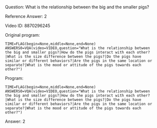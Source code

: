 Question: What is the relationship between the big and the smaller pigs?

Reference Answer: 2

Video ID: 8870296245

Original program:

```
TIME=FLAG(begin=None,middle=None,end=None)
ANSWERS0=VQA(video=VIDEO,question="What is the relationship between the big and smaller pigs?|How do the pigs interact with each other?|What is the size difference between the pigs?|Do the pigs have similar or different behaviors?|Are the pigs in the same location or separate?|What is the mood or attitude of the pigs towards each other?")
```

Program:

```
TIME=FLAG(begin=None,middle=None,end=None)
ANSWERS0=VQA(video=VIDEO,question="What is the relationship between the big and smaller pigs?|How do the pigs interact with each other?|What is the size difference between the pigs?|Do the pigs have similar or different behaviors?|Are the pigs in the same location or separate?|What is the mood or attitude of the pigs towards each other?")
```

Answer: 2

